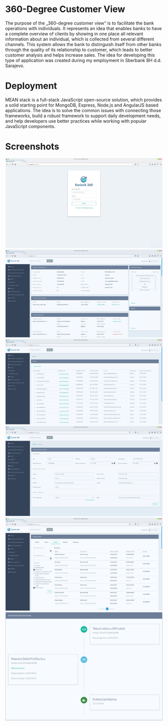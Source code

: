 # 360-Degree Customer View
The purpose of the „360-degree customer view“ is to facilitate the bank operations with individuals. It represents an idea that enables banks to have a complete overview of clients by showing in one place all relevant information about an individual, which is collected from several different channels.
This system allows the bank to distinguish itself from other banks through the quality of its relationship to customer, which leads to better customer analysis and helps increase sales.
The idea for developing this type of application was created during my employment in Sberbank BH d.d. Sarajevo.


# Deployment
MEAN stack is a full-stack JavaScript open-source solution, which provides a solid starting point for MongoDB, Express, Node.js and AngularJS based applications. The idea is to solve the common issues with connecting those frameworks, build a robust framework to support daily development needs, and help developers use better practices while working with popular JavaScript components.


# Screenshots
![01](https://github.com/demija/360DegreeCustomerView/blob/master/screenshots/01.png)
![01](https://github.com/demija/360DegreeCustomerView/blob/master/screenshots/02.png)
![01](https://github.com/demija/360DegreeCustomerView/blob/master/screenshots/03.png)
![01](https://github.com/demija/360DegreeCustomerView/blob/master/screenshots/04.png)
![01](https://github.com/demija/360DegreeCustomerView/blob/master/screenshots/05.png)
![01](https://github.com/demija/360DegreeCustomerView/blob/master/screenshots/06.png)